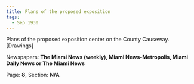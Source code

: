 ```yaml
---  
title: Plans of the proposed exposition  
tags:  
  - Sep 1930  
---  
```

  
Plans of the proposed exposition center on the County Causeway. [Drawings]  
  
Newspapers: **The Miami News (weekly), Miami News-Metropolis, Miami Daily News or The Miami News**  
  
Page: **8**, Section: **N/A** 
